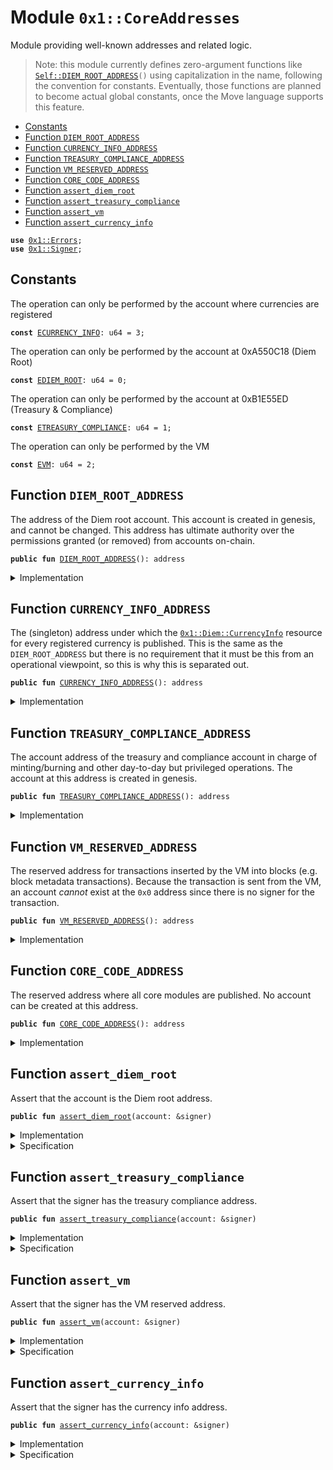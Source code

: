 
<a name="0x1_CoreAddresses"></a>

# Module `0x1::CoreAddresses`

Module providing well-known addresses and related logic.

> Note: this module currently defines zero-argument functions like <code><a href="CoreAddresses.md#0x1_CoreAddresses_DIEM_ROOT_ADDRESS">Self::DIEM_ROOT_ADDRESS</a>()</code> using capitalization
> in the name, following the convention for constants. Eventually, those functions are planned to become actual
> global constants, once the Move language supports this feature.


-  [Constants](#@Constants_0)
-  [Function `DIEM_ROOT_ADDRESS`](#0x1_CoreAddresses_DIEM_ROOT_ADDRESS)
-  [Function `CURRENCY_INFO_ADDRESS`](#0x1_CoreAddresses_CURRENCY_INFO_ADDRESS)
-  [Function `TREASURY_COMPLIANCE_ADDRESS`](#0x1_CoreAddresses_TREASURY_COMPLIANCE_ADDRESS)
-  [Function `VM_RESERVED_ADDRESS`](#0x1_CoreAddresses_VM_RESERVED_ADDRESS)
-  [Function `CORE_CODE_ADDRESS`](#0x1_CoreAddresses_CORE_CODE_ADDRESS)
-  [Function `assert_diem_root`](#0x1_CoreAddresses_assert_diem_root)
-  [Function `assert_treasury_compliance`](#0x1_CoreAddresses_assert_treasury_compliance)
-  [Function `assert_vm`](#0x1_CoreAddresses_assert_vm)
-  [Function `assert_currency_info`](#0x1_CoreAddresses_assert_currency_info)


<pre><code><b>use</b> <a href="../../../../../../move-stdlib/docs/Errors.md#0x1_Errors">0x1::Errors</a>;
<b>use</b> <a href="../../../../../../move-stdlib/docs/Signer.md#0x1_Signer">0x1::Signer</a>;
</code></pre>



<a name="@Constants_0"></a>

## Constants


<a name="0x1_CoreAddresses_ECURRENCY_INFO"></a>

The operation can only be performed by the account where currencies are registered


<pre><code><b>const</b> <a href="CoreAddresses.md#0x1_CoreAddresses_ECURRENCY_INFO">ECURRENCY_INFO</a>: u64 = 3;
</code></pre>



<a name="0x1_CoreAddresses_EDIEM_ROOT"></a>

The operation can only be performed by the account at 0xA550C18 (Diem Root)


<pre><code><b>const</b> <a href="CoreAddresses.md#0x1_CoreAddresses_EDIEM_ROOT">EDIEM_ROOT</a>: u64 = 0;
</code></pre>



<a name="0x1_CoreAddresses_ETREASURY_COMPLIANCE"></a>

The operation can only be performed by the account at 0xB1E55ED (Treasury & Compliance)


<pre><code><b>const</b> <a href="CoreAddresses.md#0x1_CoreAddresses_ETREASURY_COMPLIANCE">ETREASURY_COMPLIANCE</a>: u64 = 1;
</code></pre>



<a name="0x1_CoreAddresses_EVM"></a>

The operation can only be performed by the VM


<pre><code><b>const</b> <a href="CoreAddresses.md#0x1_CoreAddresses_EVM">EVM</a>: u64 = 2;
</code></pre>



<a name="0x1_CoreAddresses_DIEM_ROOT_ADDRESS"></a>

## Function `DIEM_ROOT_ADDRESS`

The address of the Diem root account. This account is
created in genesis, and cannot be changed. This address has
ultimate authority over the permissions granted (or removed) from
accounts on-chain.


<pre><code><b>public</b> <b>fun</b> <a href="CoreAddresses.md#0x1_CoreAddresses_DIEM_ROOT_ADDRESS">DIEM_ROOT_ADDRESS</a>(): address
</code></pre>



<details>
<summary>Implementation</summary>


<pre><code><b>public</b> <b>fun</b> <a href="CoreAddresses.md#0x1_CoreAddresses_DIEM_ROOT_ADDRESS">DIEM_ROOT_ADDRESS</a>(): address {
    0x0 //////// 0L ////////
}
</code></pre>



</details>

<a name="0x1_CoreAddresses_CURRENCY_INFO_ADDRESS"></a>

## Function `CURRENCY_INFO_ADDRESS`

The (singleton) address under which the <code><a href="Diem.md#0x1_Diem_CurrencyInfo">0x1::Diem::CurrencyInfo</a></code> resource for
every registered currency is published. This is the same as the
<code>DIEM_ROOT_ADDRESS</code> but there is no requirement that it must
be this from an operational viewpoint, so this is why this is separated out.


<pre><code><b>public</b> <b>fun</b> <a href="CoreAddresses.md#0x1_CoreAddresses_CURRENCY_INFO_ADDRESS">CURRENCY_INFO_ADDRESS</a>(): address
</code></pre>



<details>
<summary>Implementation</summary>


<pre><code><b>public</b> <b>fun</b> <a href="CoreAddresses.md#0x1_CoreAddresses_CURRENCY_INFO_ADDRESS">CURRENCY_INFO_ADDRESS</a>(): address {
    0x0 //////// 0L ////////
}
</code></pre>



</details>

<a name="0x1_CoreAddresses_TREASURY_COMPLIANCE_ADDRESS"></a>

## Function `TREASURY_COMPLIANCE_ADDRESS`

The account address of the treasury and compliance account in
charge of minting/burning and other day-to-day but privileged
operations. The account at this address is created in genesis.


<pre><code><b>public</b> <b>fun</b> <a href="CoreAddresses.md#0x1_CoreAddresses_TREASURY_COMPLIANCE_ADDRESS">TREASURY_COMPLIANCE_ADDRESS</a>(): address
</code></pre>



<details>
<summary>Implementation</summary>


<pre><code><b>public</b> <b>fun</b> <a href="CoreAddresses.md#0x1_CoreAddresses_TREASURY_COMPLIANCE_ADDRESS">TREASURY_COMPLIANCE_ADDRESS</a>(): address {
    0x0 //////// 0L ////////
}
</code></pre>



</details>

<a name="0x1_CoreAddresses_VM_RESERVED_ADDRESS"></a>

## Function `VM_RESERVED_ADDRESS`

The reserved address for transactions inserted by the VM into blocks (e.g.
block metadata transactions). Because the transaction is sent from
the VM, an account _cannot_ exist at the <code>0x0</code> address since there
is no signer for the transaction.


<pre><code><b>public</b> <b>fun</b> <a href="CoreAddresses.md#0x1_CoreAddresses_VM_RESERVED_ADDRESS">VM_RESERVED_ADDRESS</a>(): address
</code></pre>



<details>
<summary>Implementation</summary>


<pre><code><b>public</b> <b>fun</b> <a href="CoreAddresses.md#0x1_CoreAddresses_VM_RESERVED_ADDRESS">VM_RESERVED_ADDRESS</a>(): address {
    0x0
}
</code></pre>



</details>

<a name="0x1_CoreAddresses_CORE_CODE_ADDRESS"></a>

## Function `CORE_CODE_ADDRESS`

The reserved address where all core modules are published. No
account can be created at this address.


<pre><code><b>public</b> <b>fun</b> <a href="CoreAddresses.md#0x1_CoreAddresses_CORE_CODE_ADDRESS">CORE_CODE_ADDRESS</a>(): address
</code></pre>



<details>
<summary>Implementation</summary>


<pre><code><b>public</b> <b>fun</b> <a href="CoreAddresses.md#0x1_CoreAddresses_CORE_CODE_ADDRESS">CORE_CODE_ADDRESS</a>(): address {
    0x1
}
</code></pre>



</details>

<a name="0x1_CoreAddresses_assert_diem_root"></a>

## Function `assert_diem_root`

Assert that the account is the Diem root address.


<pre><code><b>public</b> <b>fun</b> <a href="CoreAddresses.md#0x1_CoreAddresses_assert_diem_root">assert_diem_root</a>(account: &signer)
</code></pre>



<details>
<summary>Implementation</summary>


<pre><code><b>public</b> <b>fun</b> <a href="CoreAddresses.md#0x1_CoreAddresses_assert_diem_root">assert_diem_root</a>(account: &signer) {
    <b>assert</b>(<a href="../../../../../../move-stdlib/docs/Signer.md#0x1_Signer_address_of">Signer::address_of</a>(account) == <a href="CoreAddresses.md#0x1_CoreAddresses_DIEM_ROOT_ADDRESS">DIEM_ROOT_ADDRESS</a>(), <a href="../../../../../../move-stdlib/docs/Errors.md#0x1_Errors_requires_address">Errors::requires_address</a>(<a href="CoreAddresses.md#0x1_CoreAddresses_EDIEM_ROOT">EDIEM_ROOT</a>))
}
</code></pre>



</details>

<details>
<summary>Specification</summary>



<pre><code><b>pragma</b> opaque;
<b>include</b> <a href="CoreAddresses.md#0x1_CoreAddresses_AbortsIfNotDiemRoot">AbortsIfNotDiemRoot</a>;
</code></pre>


Specifies that a function aborts if the account does not have the Diem root address.


<a name="0x1_CoreAddresses_AbortsIfNotDiemRoot"></a>


<pre><code><b>schema</b> <a href="CoreAddresses.md#0x1_CoreAddresses_AbortsIfNotDiemRoot">AbortsIfNotDiemRoot</a> {
    account: signer;
    <b>aborts_if</b> <a href="../../../../../../move-stdlib/docs/Signer.md#0x1_Signer_spec_address_of">Signer::spec_address_of</a>(account) != <a href="CoreAddresses.md#0x1_CoreAddresses_DIEM_ROOT_ADDRESS">DIEM_ROOT_ADDRESS</a>()
        <b>with</b> <a href="../../../../../../move-stdlib/docs/Errors.md#0x1_Errors_REQUIRES_ADDRESS">Errors::REQUIRES_ADDRESS</a>;
}
</code></pre>



</details>

<a name="0x1_CoreAddresses_assert_treasury_compliance"></a>

## Function `assert_treasury_compliance`

Assert that the signer has the treasury compliance address.


<pre><code><b>public</b> <b>fun</b> <a href="CoreAddresses.md#0x1_CoreAddresses_assert_treasury_compliance">assert_treasury_compliance</a>(account: &signer)
</code></pre>



<details>
<summary>Implementation</summary>


<pre><code><b>public</b> <b>fun</b> <a href="CoreAddresses.md#0x1_CoreAddresses_assert_treasury_compliance">assert_treasury_compliance</a>(account: &signer) {
    <b>assert</b>(
        <a href="../../../../../../move-stdlib/docs/Signer.md#0x1_Signer_address_of">Signer::address_of</a>(account) == <a href="CoreAddresses.md#0x1_CoreAddresses_TREASURY_COMPLIANCE_ADDRESS">TREASURY_COMPLIANCE_ADDRESS</a>(),
        <a href="../../../../../../move-stdlib/docs/Errors.md#0x1_Errors_requires_address">Errors::requires_address</a>(<a href="CoreAddresses.md#0x1_CoreAddresses_ETREASURY_COMPLIANCE">ETREASURY_COMPLIANCE</a>)
    )
}
</code></pre>



</details>

<details>
<summary>Specification</summary>



<pre><code><b>pragma</b> opaque;
<b>include</b> <a href="CoreAddresses.md#0x1_CoreAddresses_AbortsIfNotTreasuryCompliance">AbortsIfNotTreasuryCompliance</a>;
</code></pre>


Specifies that a function aborts if the account does not have the treasury compliance address.


<a name="0x1_CoreAddresses_AbortsIfNotTreasuryCompliance"></a>


<pre><code><b>schema</b> <a href="CoreAddresses.md#0x1_CoreAddresses_AbortsIfNotTreasuryCompliance">AbortsIfNotTreasuryCompliance</a> {
    account: signer;
    <b>aborts_if</b> <a href="../../../../../../move-stdlib/docs/Signer.md#0x1_Signer_spec_address_of">Signer::spec_address_of</a>(account) != <a href="CoreAddresses.md#0x1_CoreAddresses_TREASURY_COMPLIANCE_ADDRESS">TREASURY_COMPLIANCE_ADDRESS</a>()
        <b>with</b> <a href="../../../../../../move-stdlib/docs/Errors.md#0x1_Errors_REQUIRES_ADDRESS">Errors::REQUIRES_ADDRESS</a>;
}
</code></pre>



</details>

<a name="0x1_CoreAddresses_assert_vm"></a>

## Function `assert_vm`

Assert that the signer has the VM reserved address.


<pre><code><b>public</b> <b>fun</b> <a href="CoreAddresses.md#0x1_CoreAddresses_assert_vm">assert_vm</a>(account: &signer)
</code></pre>



<details>
<summary>Implementation</summary>


<pre><code><b>public</b> <b>fun</b> <a href="CoreAddresses.md#0x1_CoreAddresses_assert_vm">assert_vm</a>(account: &signer) {
    <b>assert</b>(<a href="../../../../../../move-stdlib/docs/Signer.md#0x1_Signer_address_of">Signer::address_of</a>(account) == <a href="CoreAddresses.md#0x1_CoreAddresses_VM_RESERVED_ADDRESS">VM_RESERVED_ADDRESS</a>(), <a href="../../../../../../move-stdlib/docs/Errors.md#0x1_Errors_requires_address">Errors::requires_address</a>(<a href="CoreAddresses.md#0x1_CoreAddresses_EVM">EVM</a>))
}
</code></pre>



</details>

<details>
<summary>Specification</summary>



<pre><code><b>pragma</b> opaque;
<b>include</b> <a href="CoreAddresses.md#0x1_CoreAddresses_AbortsIfNotVM">AbortsIfNotVM</a>;
</code></pre>


Specifies that a function aborts if the account does not have the VM reserved address.


<a name="0x1_CoreAddresses_AbortsIfNotVM"></a>


<pre><code><b>schema</b> <a href="CoreAddresses.md#0x1_CoreAddresses_AbortsIfNotVM">AbortsIfNotVM</a> {
    account: signer;
    <b>aborts_if</b> <a href="../../../../../../move-stdlib/docs/Signer.md#0x1_Signer_spec_address_of">Signer::spec_address_of</a>(account) != <a href="CoreAddresses.md#0x1_CoreAddresses_VM_RESERVED_ADDRESS">VM_RESERVED_ADDRESS</a>()
        <b>with</b> <a href="../../../../../../move-stdlib/docs/Errors.md#0x1_Errors_REQUIRES_ADDRESS">Errors::REQUIRES_ADDRESS</a>;
}
</code></pre>



</details>

<a name="0x1_CoreAddresses_assert_currency_info"></a>

## Function `assert_currency_info`

Assert that the signer has the currency info address.


<pre><code><b>public</b> <b>fun</b> <a href="CoreAddresses.md#0x1_CoreAddresses_assert_currency_info">assert_currency_info</a>(account: &signer)
</code></pre>



<details>
<summary>Implementation</summary>


<pre><code><b>public</b> <b>fun</b> <a href="CoreAddresses.md#0x1_CoreAddresses_assert_currency_info">assert_currency_info</a>(account: &signer) {
    <b>assert</b>(<a href="../../../../../../move-stdlib/docs/Signer.md#0x1_Signer_address_of">Signer::address_of</a>(account) == <a href="CoreAddresses.md#0x1_CoreAddresses_CURRENCY_INFO_ADDRESS">CURRENCY_INFO_ADDRESS</a>(), <a href="../../../../../../move-stdlib/docs/Errors.md#0x1_Errors_requires_address">Errors::requires_address</a>(<a href="CoreAddresses.md#0x1_CoreAddresses_ECURRENCY_INFO">ECURRENCY_INFO</a>))
}
</code></pre>



</details>

<details>
<summary>Specification</summary>



<pre><code><b>pragma</b> opaque;
<b>include</b> <a href="CoreAddresses.md#0x1_CoreAddresses_AbortsIfNotCurrencyInfo">AbortsIfNotCurrencyInfo</a>;
</code></pre>


Specifies that a function aborts if the account has not the currency info address.


<a name="0x1_CoreAddresses_AbortsIfNotCurrencyInfo"></a>


<pre><code><b>schema</b> <a href="CoreAddresses.md#0x1_CoreAddresses_AbortsIfNotCurrencyInfo">AbortsIfNotCurrencyInfo</a> {
    account: signer;
    <b>aborts_if</b> <a href="../../../../../../move-stdlib/docs/Signer.md#0x1_Signer_spec_address_of">Signer::spec_address_of</a>(account) != <a href="CoreAddresses.md#0x1_CoreAddresses_CURRENCY_INFO_ADDRESS">CURRENCY_INFO_ADDRESS</a>()
        <b>with</b> <a href="../../../../../../move-stdlib/docs/Errors.md#0x1_Errors_REQUIRES_ADDRESS">Errors::REQUIRES_ADDRESS</a>;
}
</code></pre>



</details>


[//]: # ("File containing references which can be used from documentation")
[ACCESS_CONTROL]: https://github.com/diem/dip/blob/main/dips/dip-2.md
[ROLE]: https://github.com/diem/dip/blob/main/dips/dip-2.md#roles
[PERMISSION]: https://github.com/diem/dip/blob/main/dips/dip-2.md#permissions

